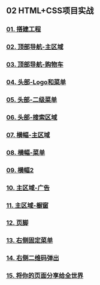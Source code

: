 ## 02 HTML+CSS项目实战

### 	[01. 搭建工程](https://www.youtube.com/watch?v=71aRpqQI2-A&list=PLRxJGZOBxjTNIhex5oh44bl9QH2R7AuXl&index=15)

### 	[02. 顶部导航-主区域](https://www.youtube.com/watch?v=PFPCxY6ociE&list=PLRxJGZOBxjTNIhex5oh44bl9QH2R7AuXl&index=16)

### 	[03. 顶部导航-购物车](https://www.youtube.com/watch?v=zZqlaWVORAo&list=PLRxJGZOBxjTNIhex5oh44bl9QH2R7AuXl&index=17)

### 	[04. 头部-Logo和菜单](https://www.youtube.com/watch?v=H1DSo3lqNvg&list=PLRxJGZOBxjTNIhex5oh44bl9QH2R7AuXl&index=8)

### 	[05. 头部-二级菜单](https://www.youtube.com/watch?v=OaS2K4iNcBM&list=PLRxJGZOBxjTNIhex5oh44bl9QH2R7AuXl&index=9)

### [06. 头部-搜索区域](https://www.youtube.com/watch?v=zLKQ0YYhJ1I&list=PLRxJGZOBxjTNIhex5oh44bl9QH2R7AuXl&index=10)

### [07. 横幅-主区域](https://www.youtube.com/watch?v=6xN_z9fwlf4&list=PLRxJGZOBxjTNIhex5oh44bl9QH2R7AuXl&index=11)

### [08. 横幅-菜单](https://www.youtube.com/watch?v=XbR62vX-lBI&list=PLRxJGZOBxjTNIhex5oh44bl9QH2R7AuXl&index=18)

### [09. 横幅2](https://www.youtube.com/watch?v=l1M20aY_9jY&list=PLRxJGZOBxjTNIhex5oh44bl9QH2R7AuXl&index=19)

### [10. 主区域-广告](https://www.youtube.com/watch?v=a8S352n9kH0&list=PLRxJGZOBxjTNIhex5oh44bl9QH2R7AuXl&index=20)

### [11. 主区域-橱窗](https://www.youtube.com/watch?v=udvHCUDU-_Y&list=PLRxJGZOBxjTNIhex5oh44bl9QH2R7AuXl&index=21)

### [12. 页脚](https://www.youtube.com/watch?v=wDhjGE1XjVI&list=PLRxJGZOBxjTNIhex5oh44bl9QH2R7AuXl&index=22)

### [13. 右侧固定菜单](https://www.youtube.com/watch?v=lOmbTBfUamY&list=PLRxJGZOBxjTNIhex5oh44bl9QH2R7AuXl&index=23)

### [14. 右侧二维码弹出](https://www.youtube.com/watch?v=Yxu8kmrxbss&list=PLRxJGZOBxjTNIhex5oh44bl9QH2R7AuXl&index=24)

### [15. 将你的页面分享给全世界](https://www.youtube.com/watch?v=AYo5FWk0vBY&list=PLRxJGZOBxjTNIhex5oh44bl9QH2R7AuXl&index=25)
